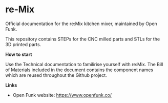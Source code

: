 # re-Mix
Official documentation for the re:Mix kitchen mixer, maintained by Open Funk.

This repository contains STEPs for the CNC milled parts and STLs for the 3D printed parts.

**How to start**

Use the Technical documentation to familirise yourself with re:Mix. The Bill of Materials included in the document contains the component names which are reused throughout the Github project.

**Links**
- Open Funk website: https://www.openfunk.co/

